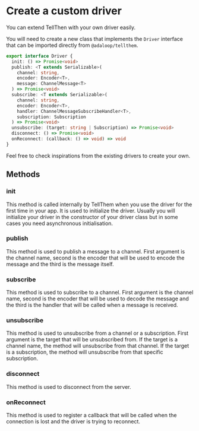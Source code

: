 # Create a custom driver

You can extend TellThen with your own driver easily.

You will need to create a new class that implements the `Driver` interface that can be imported directly from `@adaloop/tellthem`.

```ts
export interface Driver {
  init: () => Promise<void>
  publish: <T extends Serializable>(
    channel: string,
    encoder: Encoder<T>,
    message: ChannelMessage<T>
  ) => Promise<void>
  subscribe: <T extends Serializable>(
    channel: string,
    encoder: Encoder<T>,
    handler: ChannelMessageSubscribeHandler<T>,
    subscription: Subscription
  ) => Promise<void>
  unsubscribe: (target: string | Subscription) => Promise<void>
  disconnect: () => Promise<void>
  onReconnect: (callback: () => void) => void
}
```

Feel free to check inspirations from the existing drivers to create your own.

## Methods

### init

This method is called internally by TellThem when you use the driver for the first time in your app. It is used to initialize the driver. Usually you will initialize your driver in the constructor of your driver class but in some cases you need asynchronous initialisation.

### publish

This method is used to publish a message to a channel. First argument is the channel name, second is the encoder that will be used to encode the message and the third is the message itself.

### subscribe

This method is used to subscribe to a channel. First argument is the channel name, second is the encoder that will be used to decode the message and the third is the handler that will be called when a message is received.

### unsubscribe

This method is used to unsubscribe from a channel or a subscription. First argument is the target that will be unsubscribed from. If the target is a channel name, the method will unsubscribe from that channel. If the target is a subscription, the method will unsubscribe from that specific subscription.

### disconnect

This method is used to disconnect from the server.

### onReconnect

This method is used to register a callback that will be called when the connection is lost and the driver is trying to reconnect.
